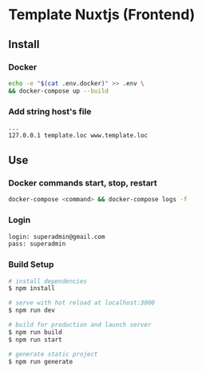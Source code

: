 # Template Nuxtjs (Frontend)
## Install
### Docker
```bash
echo -e "$(cat .env.docker)" >> .env \
&& docker-compose up --build
```
### Add string host's file
```bash
...
127.0.0.1 template.loc www.template.loc
```
## Use
### Docker commands start, stop, restart
```bash
docker-compose <command> && docker-compose logs -f
```
### Login
```bash
login: superadmin@gmail.com
pass: superadmin
```

### Build Setup
```bash
# install dependencies
$ npm install

# serve with hot reload at localhost:3000
$ npm run dev

# build for production and launch server
$ npm run build
$ npm run start

# generate static project
$ npm run generate
```

